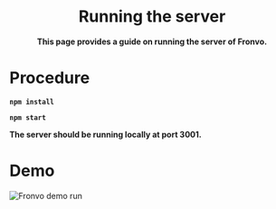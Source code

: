 <h1 align='center'>Running the server</h1>

<p align='center'><b>This page provides a guide on running the server of Fronvo.</b></p>

# Procedure
**```npm install```**

**```npm start```**

**The server should be running locally at port 3001.**

# Demo

<img src='https://raw.githubusercontent.com/Fronvo/server/master/.github/assets/demo-run-local.svg' alt='Fronvo demo run'>
